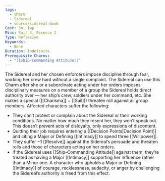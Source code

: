 ```yaml
---
tags:
  - charm
  - Sidereal
  - source/sidereal-book
Cost: 5m, 1wp
Mins: Sail 4, Essence 2
Type: Reflexive
Keywords:
  - None
Duration: Indefinite
Prerequisite Charms:
  - "[[Ship-Commanding Attitude]]"
---
```

The Sidereal and her chosen enforcers impose discipline through fear, working her crew hard without a single complaint. The Sidereal can use this Charm after she or a subordinate acting under her orders imposes disciplinary measures on a member of a group the Sidereal holds direct authority over — her ship’s crew, soldiers under her command, etc. She makes a special ([[Charisma]] + [[Sail]]) threaten roll against all group members. Affected characters suffer the following: 
-  They can’t protest or complain about the Sidereal or their working conditions. No matter how much they resent her, they won’t speak out. This doesn’t prevent acts of disloyalty, only expressions of discontent. 
-  Quitting their job requires entering a [[Decision Points|Decision Point]] and citing a Major or Defining [[Intimacy]] to spend three [[Willpower]]. 
-  They suffer −1 [[Resolve]] against the Sidereal’s persuade and threaten rolls and those of characters acting on her orders. 
-  If the Sidereal uses [[Ship-Commanding Attitude]] against them, they’re treated as having a Major [[Intimacy]] supporting her influence rather than a Minor one. A character who upholds a Major or Defining [[Intimacy]] of courage, recklessness, audacity, or anger by challenging the Sidereal’s authority is freed from this effect.